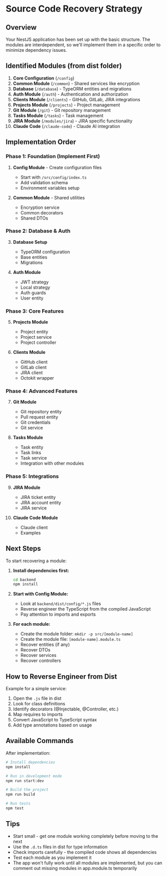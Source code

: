 # Source Code Recovery Strategy

## Overview
Your NestJS application has been set up with the basic structure. The modules are interdependent, so we'll implement them in a specific order to minimize dependency issues.

## Identified Modules (from dist folder)
1. **Core Configuration** (`/config`)
2. **Common Module** (`/common`) - Shared services like encryption
3. **Database** (`/database`) - TypeORM entities and migrations
4. **Auth Module** (`/auth`) - Authentication and authorization
5. **Clients Module** (`/clients`) - GitHub, GitLab, JIRA integrations
6. **Projects Module** (`/projects`) - Project management
7. **Git Module** (`/git`) - Git repository management
8. **Tasks Module** (`/tasks`) - Task management
9. **JIRA Module** (`/modules/jira`) - JIRA specific functionality
10. **Claude Code** (`/claude-code`) - Claude AI integration

## Implementation Order

### Phase 1: Foundation (Implement First)
1. **Config Module** - Create configuration files
   - Start with `/src/config/index.ts`
   - Add validation schema
   - Environment variables setup

2. **Common Module** - Shared utilities
   - Encryption service
   - Common decorators
   - Shared DTOs

### Phase 2: Database & Auth
3. **Database Setup**
   - TypeORM configuration
   - Base entities
   - Migrations

4. **Auth Module**
   - JWT strategy
   - Local strategy
   - Auth guards
   - User entity

### Phase 3: Core Features
5. **Projects Module**
   - Project entity
   - Project service
   - Project controller

6. **Clients Module**
   - GitHub client
   - GitLab client
   - JIRA client
   - Octokit wrapper

### Phase 4: Advanced Features
7. **Git Module**
   - Git repository entity
   - Pull request entity
   - Git credentials
   - Git service

8. **Tasks Module**
   - Task entity
   - Task links
   - Task service
   - Integration with other modules

### Phase 5: Integrations
9. **JIRA Module**
   - JIRA ticket entity
   - JIRA account entity
   - JIRA service

10. **Claude Code Module**
    - Claude client
    - Examples

## Next Steps

To start recovering a module:

1. **Install dependencies first:**
   ```bash
   cd backend
   npm install
   ```

2. **Start with Config Module:**
   - Look at `backend/dist/config/*.js` files
   - Reverse engineer the TypeScript from the compiled JavaScript
   - Pay attention to imports and exports

3. **For each module:**
   - Create the module folder: `mkdir -p src/[module-name]`
   - Create the module file: `[module-name].module.ts`
   - Recover entities (if any)
   - Recover DTOs
   - Recover services
   - Recover controllers

## How to Reverse Engineer from Dist

Example for a simple service:
1. Open the `.js` file in dist
2. Look for class definitions
3. Identify decorators (@Injectable, @Controller, etc.)
4. Map requires to imports
5. Convert JavaScript to TypeScript syntax
6. Add type annotations based on usage

## Available Commands

After implementation:
```bash
# Install dependencies
npm install

# Run in development mode
npm run start:dev

# Build the project
npm run build

# Run tests
npm test
```

## Tips
- Start small - get one module working completely before moving to the next
- Use the `.d.ts` files in dist for type information
- Check imports carefully - the compiled code shows all dependencies
- Test each module as you implement it
- The app won't fully work until all modules are implemented, but you can comment out missing modules in app.module.ts temporarily